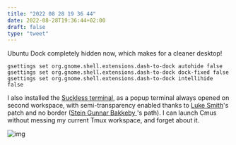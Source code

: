 ```yaml
---
title: "2022 08 28 19 36 44"
date: 2022-08-28T19:36:44+02:00
draft: false
type: "tweet"
---
```


Ubuntu Dock completely hidden now, which makes for a cleaner desktop!

```shell
gsettings set org.gnome.shell.extensions.dash-to-dock autohide false
gsettings set org.gnome.shell.extensions.dash-to-dock dock-fixed false
gsettings set org.gnome.shell.extensions.dash-to-dock intellihide false
```

I also installed the [Suckless terminal](https://st.suckless.org/), as a popup terminal always opened on second workspace, with semi-transparency enabled thanks to [Luke Smith](https://github.com/LukeSmithxyz/st)'s patch and no border ([Stein Gunnar Bakkeby ](https://github.com/bakkeby/patches/blob/master/st/st-no_window_decorations-0.8.5-20220824-72fd327.diff)'s path). I can launch Cmus without messing my current Tmux workspace, and forget about it.

![img](/img/2022-08-29-13-42-43.png)
